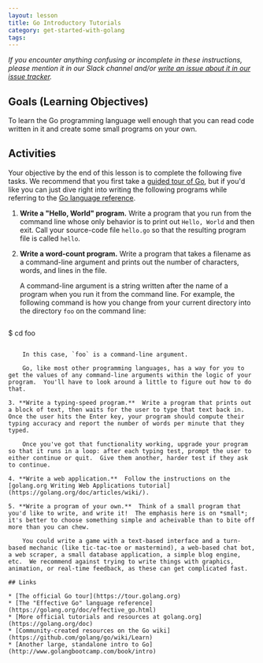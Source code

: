 ```yaml
---
layout: lesson
title: Go Introductory Tutorials
category: get-started-with-golang
tags:
---
```


*If you encounter anything confusing or incomplete in these instructions, please mention it in our Slack channel and/or [write an issue about it in our issue tracker](https://github.com/CodeForPhilly/decentralized-data/issues).*

## Goals (Learning Objectives)

To learn the Go programming language well enough that you can read code written in it and create some small programs on your own.

## Activities

Your objective by the end of this lesson is to complete the following five tasks.  We recommend that you first take a [guided tour of Go](https://tour.golang.org), but if you'd like you can just dive right into writing the following programs while referring to the [Go language reference](https://golang.org/doc/effective_go.html).

1. **Write a "Hello, World" program.**  Write a program that you run from the command line whose only behavior is to print out `Hello, World` and then exit.  Call your source-code file `hello.go` so that the resulting program file is called `hello`.

2. **Write a word-count program.**  Write a program that takes a filename as a command-line argument and prints out the number of characters, words, and lines in the file.
    
    A command-line argument is a string written after the name of a program when you run it from the command line.  For example, the following command is how you change from your current directory into the directory `foo` on the command line:
    
    ```
$ cd foo
```
    
    In this case, `foo` is a command-line argument.
    
    Go, like most other programming languages, has a way for you to get the values of any command-line arguments within the logic of your program.  You'll have to look around a little to figure out how to do that.

3. **Write a typing-speed program.**  Write a program that prints out a block of text, then waits for the user to type that text back in.  Once the user hits the Enter key, your program should compute their typing accuracy and report the number of words per minute that they typed.
    
    Once you've got that functionality working, upgrade your program so that it runs in a loop: after each typing test, prompt the user to either continue or quit.  Give them another, harder test if they ask to continue.

4. **Write a web application.**  Follow the instructions on the [golang.org Writing Web Applications tutorial](https://golang.org/doc/articles/wiki/).

5. **Write a program of your own.**  Think of a small program that you'd like to write, and write it!  The emphasis here is on *small*; it's better to choose something simple and acheivable than to bite off more than you can chew.
    
    You could write a game with a text-based interface and a turn-based mechanic (like tic-tac-toe or mastermind), a web-based chat bot, a web scraper, a small database application, a simple blog engine, etc.  We recommend against trying to write things with graphics, animation, or real-time feedback, as these can get complicated fast.

## Links

* [The official Go tour](https://tour.golang.org)
* [The "Effective Go" language reference](https://golang.org/doc/effective_go.html)
* [More official tutorials and resources at golang.org](https://golang.org/doc)
* [Community-created resources on the Go wiki](https://github.com/golang/go/wiki/Learn)
* [Another large, standalone intro to Go](http://www.golangbootcamp.com/book/intro)


